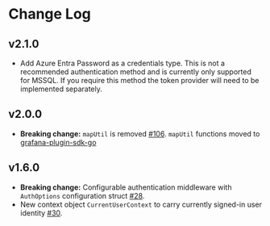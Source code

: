 # Change Log

## v2.1.0

- Add Azure Entra Password as a credentials type. This is not a recommended authentication method and is currently only supported for MSSQL. If you require this method the token provider will need to be implemented separately.

## v2.0.0

- **Breaking change:** `mapUtil` is removed [#106](https://github.com/grafana/grafana-azure-sdk-go/pull/106). `mapUtil` functions moved to 
  [grafana-plugin-sdk-go](https://github.com/grafana/grafana-plugin-sdk-go/tree/main/data/utils/maputil)

## v1.6.0

- **Breaking change:** Configurable authentication middleware with `AuthOptions` configuration struct [#28](https://github.com/grafana/grafana-azure-sdk-go/pull/28).
- New context object `CurrentUserContext` to carry currently signed-in user identity [#30](https://github.com/grafana/grafana-azure-sdk-go/pull/30).
